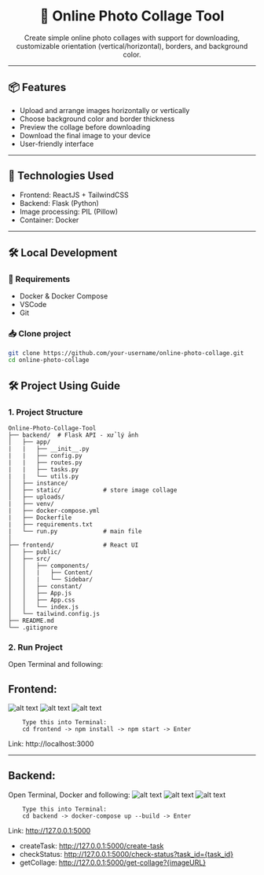 <h1 align="center">📸 Online Photo Collage Tool</h1>

<p align="center">
 Create simple online photo collages with support for downloading, customizable orientation (vertical/horizontal), borders, and background color.
</p>

---


## 📦 Features

- Upload and arrange images horizontally or vertically
- Choose background color and border thickness
- Preview the collage before downloading
- Download the final image to your device
- User-friendly interface

---

## 🧰 Technologies Used

- Frontend: ReactJS + TailwindCSS
- Backend: Flask (Python)
- Image processing: PIL (Pillow)
- Container: Docker

---

## 🛠️ Local Development 

### 🔧 Requirements

- Docker & Docker Compose
- VSCode
- Git

### 📥 Clone project

```bash
git clone https://github.com/your-username/online-photo-collage.git
cd online-photo-collage
```

## 🛠️ Project Using Guide

### 1. Project Structure
```
Online-Photo-Collage-Tool
├── backend/  # Flask API - xử lý ảnh
│   ├── app/
|   |   ├── __init__.py
|   |   ├── config.py
|   |   ├── routes.py
|   |   ├── tasks.py
|   |   └── utils.py
│   ├── instance/
│   ├── static/            # store image collage
│   ├── uploads/
|   ├── venv/
|   ├── docker-compose.yml
|   ├── Dockerfile
|   ├── requirements.txt
|   └── run.py             # main file
│
├── frontend/              # React UI
│   ├── public/
│   ├── src/
│   │   ├── components/
│   │   |   ├── Content/
│   │   |   └── Sidebar/
│   │   ├── constant/
│   │   ├── App.js
│   │   ├── App.css
│   │   └── index.js
│   └── tailwind.config.js
├── README.md
└── .gitignore
```

### 2. Run Project
Open Terminal and following:
## Frontend:
![alt text](image-1.png)
![alt text](image-3.png)
![alt text](image.png)
```
    Type this into Terminal:
    cd frontend -> npm install -> npm start -> Enter
```
Link: http://localhost:3000

---
## Backend:
Open Terminal, Docker and following:
![alt text](image-1.png)
![alt text](image-3.png)
![alt text](image.png)

```
    Type this into Terminal:
    cd backend -> docker-compose up --build -> Enter
```
Link: http://127.0.0.1:5000
- createTask:   http://127.0.0.1:5000/create-task
- checkStatus:  http://127.0.0.1:5000/check-status?task_id={task_id}
- getCollage:   http://127.0.0.1:5000/get-collage?{imageURL}